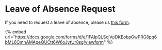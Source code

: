 # Leave of Absence Request

If you need to request a leave of absence, please us [this form](https://forms.gle/pLkY1pEVxCbet8368).

{% embed url="https://docs.google.com/forms/d/e/1FAIpQLScjVpDKEobpGwPRG8pq6bML6QmnAMApeQUCtt6W6oJytUr8sg/viewform" %}

